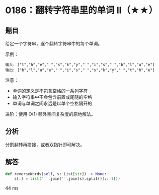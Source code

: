 # 0186：翻转字符串里的单词 II（★★）


## 题目

给定一个字符串，逐个翻转字符串中的每个单词。

示例：

	输入: ["t","h","e"," ","s","k","y"," ","i","s"," ","b","l","u","e"]
	输出: ["b","l","u","e"," ","i","s"," ","s","k","y"," ","t","h","e"]

注意：
- 单词的定义是不包含空格的一系列字符
- 输入字符串中不会包含前置或尾随的空格
- 单词与单词之间永远是以单个空格隔开的

进阶：使用 O(1) 额外空间复杂度的原地解法。


## 分析

分割翻转再拼接，或者双指针即可解决。
 
## 解答

```python
def reverseWords(self, s: List[str]) -> None:
    s[:] = list(' '.join(''.join(s).split()[::-1]))
```
44 ms



